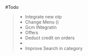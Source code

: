 #Todo
> * Integrate new otp
> * Change Menu ()
> * Gcm INtegratin
> * Offers 
> * Deduct credit on orders
> * 
> * Improve Search in category